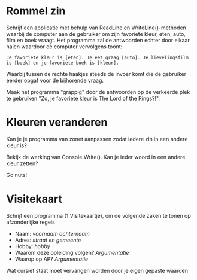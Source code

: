 # Rommel zin

Schrijf een applicatie met behulp van ReadLine en WriteLine()-methoden waarbij de computer aan de gebruiker om zijn favoriete kleur, eten, auto, film en boek vraagt. Het programma zal de antwoorden echter door elkaar halen waardoor de computer vervolgens toont: 

```text
Je favoriete kleur is [eten]. Je eet graag [auto]. Je lievelingsfilm is [boek] en je favoriete boek is [kleur].
```

Waarbij tussen de rechte haakjes steeds de invoer komt die de gebruiker eerder opgaf voor de bijhorende vraag.

Maak het programma "grappig" door de antwoorden op de verkeerde plek te gebruiken "Zo, je favoriete kleur is The Lord of the Rings?!".

# Kleuren veranderen

Kan je je programma van zonet aanpassen zodat iedere zin in een andere kleur is?

Bekijk de werking van Console.Write(). Kan je ieder woord in een andere kleur zetten?

Go nuts!

# Visitekaart

Schrijf een programma (1 Visitekaartje), om de volgende zaken te tonen op afzonderlijke regels
* Naam: *voornaam achternaam*
* Adres: *straat en gemeente* 
* Hobby: *hobby*
* Waarom deze opleiding volgen? *Argumentatie*
* Waarop op AP? *Argumentatie*

Wat cursief staat moet  vervangen worden door je eigen gepaste waarden

